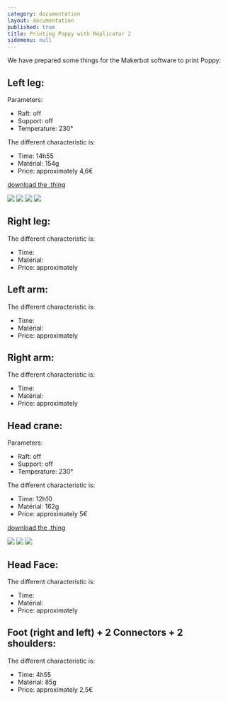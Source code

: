 ```yaml
---
category: documentation
layout: documentation
published: true
title: Printing Poppy with Replicator 2
sidemenu: null
---
```


We have prepared some things for the Makerbot software to print Poppy:

## Left leg:

Parameters:

- Raft: off
- Support: off
- Temperature: 230°

The different characteristic is:

- Time: 14h55
- Matérial: 154g
- Price: approximately 4,6€

[download the .thing](https://docs.google.com/file/d/0B6T9dkX7VsL-VmoxaDJBLUJ4UjA/edit)

![](/media/Left_leg_1.JPG)
![](/media/Left_leg_2.JPG)
![](/media/Left_leg_3.JPG)
![](/media/Left_leg_4.JPG)


## Right leg:

The different characteristic is:

- Time:
- Matérial:
- Price: approximately

## Left arm:

The different characteristic is:

- Time:
- Matérial:
- Price: approximately

## Right arm:

The different characteristic is:

- Time:
- Matérial:
- Price: approximately

## Head crane:

Parameters:

- Raft: off
- Support: off
- Temperature: 230°

The different characteristic is:

- Time: 12h10
- Matérial: 162g
- Price: approximately 5€

[download the .thing](https://docs.google.com/file/d/0B6T9dkX7VsL-aUw4VVViR2RGUm8/edit)

![](/media/Head_crane.JPG)
![](/media/Head_crane_1.JPG)
![](/media/Head_crane_2.JPG)


## Head Face:

The different characteristic is:

- Time:
- Matérial:
- Price: approximately

## Foot (right and left) + 2 Connectors + 2 shoulders:

The different characteristic is:

- Time: 4h55
- Matérial: 85g
- Price: approximately 2,5€

